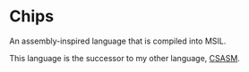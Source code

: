 # Chips
An assembly-inspired language that is compiled into MSIL.

This language is the successor to my other language, [CSASM](https://github.com/absoluteAquarian/CSASM).
